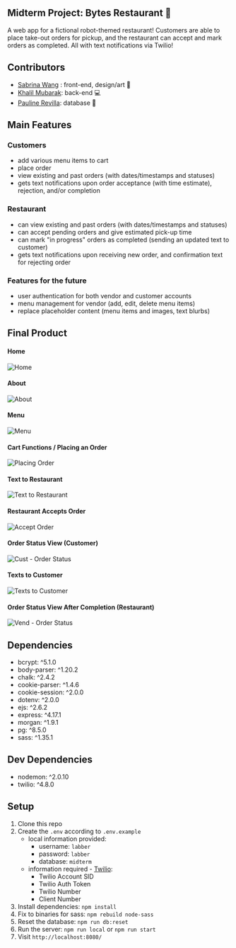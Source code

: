 ## Midterm Project: Bytes Restaurant 🤖

A web app for a fictional robot-themed restaurant! Customers are able to place take-out orders for pickup, and the restaurant can accept and mark orders as completed. All with text notifications via Twilio!

## Contributors

- [Sabrina Wang](https://github.com/penguinboots) : front-end, design/art 🌸
- [Khalil Mubarak](https://github.com/MediumChaiLatte2Sugars): back-end 💻
- [Pauline Revilla](https://github.com/mzparulina): database 💾

## Main Features

### Customers
- add various menu items to cart
- place order
- view existing and past orders (with dates/timestamps and statuses)
- gets text notifications upon order acceptance (with time estimate), rejection, and/or completion

### Restaurant
- can view existing and past orders (with dates/timestamps and statuses)
- can accept pending orders and give estimated pick-up time
- can mark "in progress" orders as completed (sending an updated text to customer)
- gets text notifications upon receiving new order, and confirmation text for rejecting order

### Features for the future
- user authentication for both vendor and customer accounts
- menu management for vendor (add, edit, delete menu items)
- replace placeholder content (menu items and images, text blurbs)

## Final Product

#### Home
![Home](docs/99-home.png)

#### About
![About](docs/99-about.png)

#### Menu
![Menu](docs/99-menu.png)

#### Cart Functions / Placing an Order
![Placing Order](docs/01-place-order.gif)

#### Text to Restaurant
![Text to Restaurant](docs/02-text-vendor.png)

#### Restaurant Accepts Order
![Accept Order](docs/03-vendor-accept.gif)

#### Order Status View (Customer)
![Cust - Order Status](docs/04-cust-status.png)

#### Texts to Customer
![Texts to Customer](docs/05-cust-texts.png)

#### Order Status View After Completion (Restaurant)
![Vend - Order Status](docs/06-vend-status-complete.png)

## Dependencies
- bcrypt: ^5.1.0
- body-parser: ^1.20.2
- chalk:  ^2.4.2
- cookie-parser: ^1.4.6
- cookie-session: ^2.0.0
- dotenv: ^2.0.0
- ejs: ^2.6.2
- express: ^4.17.1
- morgan: ^1.9.1
- pg: ^8.5.0
- sass: ^1.35.1

## Dev Dependencies
- nodemon: ^2.0.10
- twilio: ^4.8.0

## Setup

1. Clone this repo
2. Create the `.env` according to `.env.example`
    - local information provided:
        - username: `labber`
        - password: `labber`
        - database: `midterm`
    - information required - [Twilio](https://www.twilio.com/en-us):
        - Twilio Account SID
        - Twilio Auth Token
        - Twilio Number
        - Client Number
3. Install dependencies: `npm install`
4. Fix to binaries for sass: `npm rebuild node-sass`
5. Reset the database: `npm run db:reset`
6. Run the server: `npm run local` or `npm run start`
7. Visit `http://localhost:8080/`
